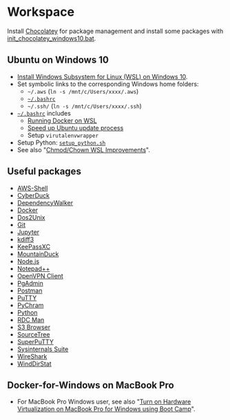 # Workspace

Install [Chocolatey](https://chocolatey.org) for package management and install some packages with 
[init_chocolatey_windows10.bat](chocolatey/init_chocolatey_windows10.bat).

## Ubuntu on Windows 10

- [Install Windows Subsystem for Linux (WSL) on Windows 10](
  https://msdn.microsoft.com/en-au/commandline/wsl/install_guide).
- Set symbolic links to the corresponding Windows home folders:
  - `~/.aws`  (`ln -s /mnt/c/Users/xxxx/.aws`)
  - [`~/.bashrc`](ubuntu/.bashrc)
  - `~/.ssh/` (`ln -s /mnt/c/Users/xxxx/.ssh`)
- [`~/.bashrc`](ubuntu/.bashrc) includes
    - [Running Docker on WSL](
      https://davidburela.wordpress.com/2018/06/27/running-docker-on-wsl-windows-subsystem-for-linux/)
    - [Speed up Ubuntu update process](
      https://github.com/Microsoft/WSL/issues/2477)
    - Setup `virutalenvwrapper`
- Setup Python: [`setup_python.sh`](python/setup_python.sh)
- See also "[Chmod/Chown WSL Improvements](
  https://blogs.msdn.microsoft.com/commandline/2018/01/12/chmod-chown-wsl-improvements/)".


## Useful packages

- [AWS-Shell](https://github.com/awslabs/aws-shell)
- [CyberDuck](https://cyberduck.io)
- [DependencyWalker](http://www.dependencywalker.com)
- [Docker](https://docs.docker.com/docker-for-windows/install)
- [Dos2Unix](https://sourceforge.net/projects/dos2unix)
- [Git](https://git-scm.com/download/win)
- [Jupyter](http://jupyter.org/install.html)
- [kdiff3](http://kdiff3.sourceforge.net)
- [KeePassXC](https://keepassxc.org/download)
- [MountainDuck](https://mountainduck.io)
- [Node.js](https://nodejs.org)
- [Notepad++](https://notepad-plus-plus.org)
- [OpenVPN Client](https://openvpn.net/index.php/open-source/downloads.html)
- [PgAdmin](https://www.pgadmin.org/download)
- [Postman](https://www.getpostman.com/postman)
- [PuTTY](https://www.chiark.greenend.org.uk/~sgtatham/putty/latest.html)
- [PyChram](https://www.jetbrains.com/pycharm)
- [Python](https://www.python.org/downloads/windows)
- [RDC Man](https://www.microsoft.com/en-au/download/details.aspx?id=44989)
- [S3 Browser](http://s3browser.com)
- [SourceTree](https://www.sourcetreeapp.com)
- [SuperPuTTY](https://github.com/jimradford/superputty)
- [Sysinternals Suite](https://technet.microsoft.com/en-us/sysinternals/bb842062.aspx)
- [WireShark](https://www.wireshark.org/#download)
- [WindDirStat](https://windirstat.net)

## Docker-for-Windows on MacBook Pro

- For MacBook Pro Windows user, see also
  "[Turn on Hardware Virtualization on MacBook Pro for Windows using Boot Camp](
  https://apple.stackexchange.com/questions/120361/how-to-turn-on-hardware-virtualization-on-late-2013-macbook-pro-for-windows-8-1?)".
